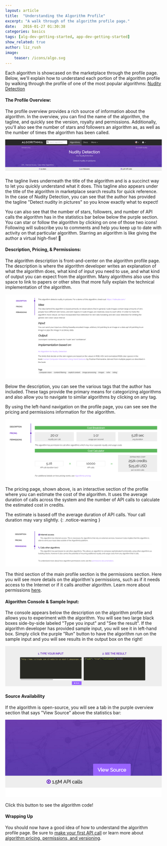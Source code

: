 ```yaml
---
layout: article
title:  "Understanding the Algorithm Profile"
excerpt: "A walk through of the algorithm profile page."
date:   2016-01-27 01:30:38
categories: basics 
tags: [alg-dev-getting-started, app-dev-getting-started]
show_related: true
author: liz_rush
image:
    teaser: /icons/algo.svg
---
```


Each algorithm is showcased on the marketplace through the profile page. Below, we'll explain how to understand each portion of the algorithm profile by walking through the profile of one of the most popular algorithms: [Nudity Detection](https://algorithmia.com/algorithms/sfw/NudityDetection)


#### The Profile Overview:

The profile overview provides a rich source of information about the algorithm. In the overview, you can find the name of the algorithm, the tagline, and quickly see the version, royalty and permissions. Additionally, you'll also see the number of stars and followers an algorithm as, as well as the number of times the algorithm has been called.

![Algorithm Profile header](/images/post_images/algorithm_profiles/header.png)

The tagline lives underneath the title of the algorithm and is a succinct way to let you quickly understand what it does. This tagline also appears under the title of the algorithm in marketplace search results for quick reference. In the case of Nudity Detection, you can see that the author has provided the tagline "Detect nudity in pictures" so you know exactly what to expect!

You can also see that the number of stars, followers, and number of API calls the algorithm has in the statistics bar below below the purple section. You can star or follow the algorithm by clicking on one of those two icons! Following will subscribe you to comments and help you keep up to date with activity on that particular algorithm. Starring an algorithm is like giving the author a virtual high-five! :pray:

#### Description, Pricing, & Permissions:

The algorithm description is front-and-center on the algorithm profile page. The description is where the algorithm developer writes an explanation of what the algorithm does, what kind of input you need to use, and what kind of output you can expect from the algorithm. Many algorithms also use this space to link to papers or other sites that more fully explain the technical implementation of the algorithm.  

![Algorithm Profile description](/images/post_images/algorithm_profiles/description.png)

Below the description, you can see the various tags that the author has included. These tags provide the primary means for categorizing algorithms and also allow you to navigate to similar algorithms by clicking on any tag. 

By using the left-hand navigation on the profile page, you can see see the pricing and permissions information for the algorithm.  

![Algorithm Profile pricing](/images/post_images/algorithm_profiles/pricing.png)

The pricing page, shown above, is an interactive section of the profile where you can estimate the cost of the algorithm. It uses the average duration of calls across the system and the number of API calls to calculate the estimated cost in credits.

The estimate is based off the average duration of API calls. Your call duration may vary slightly.
{: .notice-warning }

![Algorithm Profile permissions](/images/post_images/algorithm_profiles/permissions.png)

The third section of the main profile section is the permissions section. Here you will see more details on the algorithm's permissions, such as if it needs access to the Internet or if it calls another algorithm. Learn more about permissions [here](http://developers.algorithmia.com/faqs/algorithm_basics/#permissions).


#### Algorithm Console & Sample Input:

The console appears below the description on the algorithm profile and allows you to experiment with the algorithm. You will see two large black boxes side-by-side labeled "Type you input" and "See the result". If the algorithm developer has provided sample input, you will see it in left-hand box. Simply click the purple "Run" button to have the algorithm run on the sample input and you will see results in the output box on the right!

![Algorithm Profile console](/images/post_images/algorithm_profiles/console.png)


#### Source Availability

If the algorithm is open-source, you will see a tab in the purple overview section that says "View Source" above the statistics bar:

![Algorithm Profile view source tab](/images/post_images/algorithm_profiles/viewsource.png)

 Click this button to see the algorithm code!

#### Wrapping Up

You should now have a good idea of how to understand the algorithm profile page. Be sure to [make your first API call](http://developers.algorithmia.com/guides/getting-started/) or learn more about [algorithm pricing, permissions, and versioning](http://developers.algorithmia.com/faqs/algorithm_basics/).
